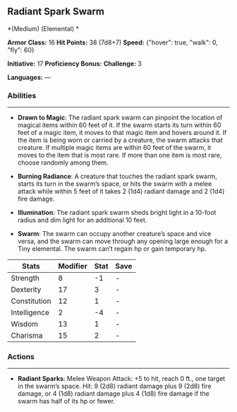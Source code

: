 ## Radiant Spark Swarm
*(Medium) (Elemental) *

**Armor Class:** 16
**Hit Points:** 38 (7d8+7)
**Speed:** {"hover": true, "walk": 0, "fly": 60}

**Initiative:** 17
**Proficiency Bonus:**
**Challenge:** 3

**Languages:** —

### Abilities
 --- 
- **Drawn to Magic**: The radiant spark swarm can pinpoint the location of magical items within 60 feet of it. If the swarm starts its turn within 60 feet of a magic item, it moves to that magic item and hovers around it. If the item is being worn or carried by a creature, the swarm attacks that creature. If multiple magic items are within 60 feet of the swarm, it moves to the item that is most rare. If more than one item is most rare, choose randomly among them.

- **Burning Radiance**: A creature that touches the radiant spark swarm, starts its turn in the swarm’s space, or hits the swarm with a melee attack while within 5 feet of it takes 2 (1d4) radiant damage and 2 (1d4) fire damage.

- **Illumination**: The radiant spark swarm sheds bright light in a 10-foot radius and dim light for an additional 10 feet.

- **Swarm**: The swarm can occupy another creature’s space and vice versa, and the swarm can move through any opening large enough for a Tiny elemental. The swarm can’t regain hp or gain temporary hp.



| Stats | Modifier | Stat | Save
| ---- | ---- | ---- | ---- |
| Strength | 8 | -1 | - |
| Dexterity | 17 | 3 | - |
| Constitution | 12 | 1 | - |
| Intelligence | 2 | -4 | - |
| Wisdom | 13 | 1 | - |
| Charisma | 15 | 2 | - |

### Actions
 --- 
- **Radiant Sparks**: Melee Weapon Attack: +5 to hit, reach 0 ft., one target in the swarm’s space. Hit: 9 (2d8) radiant damage plus 9 (2d8) fire damage, or 4 (1d8) radiant damage plus 4 (1d8) fire damage if the swarm has half of its hp or fewer.

